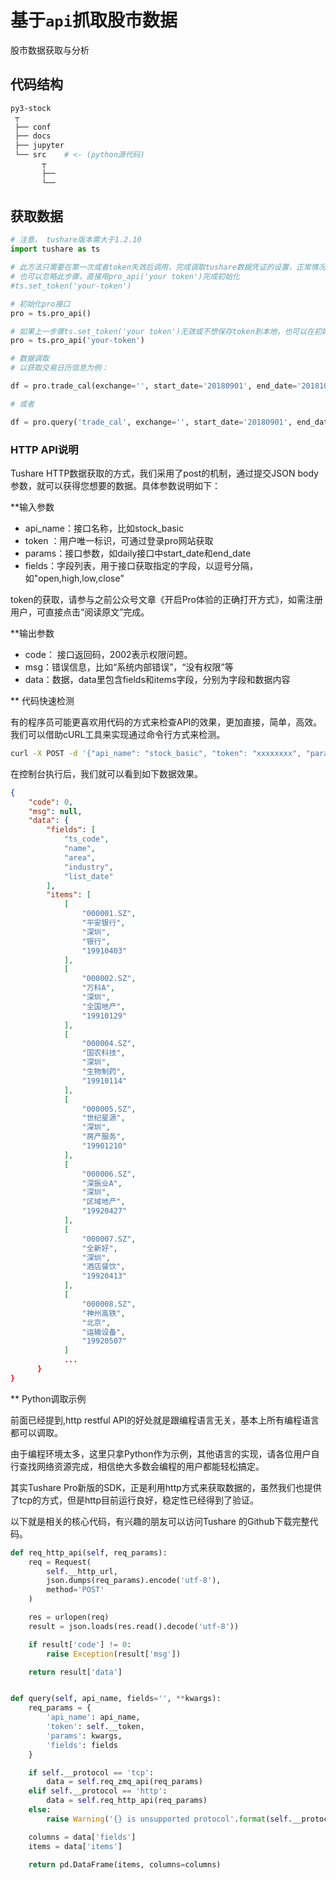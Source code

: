# 基于`api`抓取股市数据

股市数据获取与分析

## 代码结构

```bash
py3-stock
 ┬
 ├── conf
 ├── docs
 ├── jupyter
 └── src    # <- (python源代码)
       ┬
       ├── 
       └──
```

## 获取数据

```python
# 注意， tushare版本需大于1.2.10
import tushare as ts

# 此方法只需要在第一次或者token失效后调用，完成调取tushare数据凭证的设置，正常情况下不需要重复设置。
# 也可以忽略此步骤，直接用pro_api('your token')完成初始化
#ts.set_token('your-token')

# 初始化pro接口
pro = ts.pro_api()

# 如果上一步骤ts.set_token('your token')无效或不想保存token到本地，也可以在初始化接口里直接设置token
pro = ts.pro_api('your-token')

# 数据调取
# 以获取交易日历信息为例：

df = pro.trade_cal(exchange='', start_date='20180901', end_date='20181001', fields='exchange,cal_date,is_open,pretrade_date', is_open='0')

# 或者

df = pro.query('trade_cal', exchange='', start_date='20180901', end_date='20181001', fields='exchange,cal_date,is_open,pretrade_date', is_open='0')
```

### HTTP API说明

Tushare HTTP数据获取的方式，我们采用了post的机制，通过提交JSON body参数，就可以获得您想要的数据。具体参数说明如下：

**输入参数

- api_name：接口名称，比如stock_basic
- token ：用户唯一标识，可通过登录pro网站获取
- params：接口参数，如daily接口中start_date和end_date
- fields：字段列表，用于接口获取指定的字段，以逗号分隔，如"open,high,low,close"

token的获取，请参与之前公众号文章《开启Pro体验的正确打开方式》，如需注册用户，可直接点击“阅读原文”完成。

**输出参数

- code： 接口返回码，2002表示权限问题。
- msg：错误信息，比如“系统内部错误”，“没有权限”等
- data：数据，data里包含fields和items字段，分别为字段和数据内容

** 代码快速检测

有的程序员可能更喜欢用代码的方式来检查API的效果，更加直接，简单，高效。我们可以借助cURL工具来实现通过命令行方式来检测。

```bash
curl -X POST -d '{"api_name": "stock_basic", "token": "xxxxxxxx", "params": {"list_stauts":"L"}, "fields": "ts_code,name,area,industry,list_date"}' http://api.waditu.com
```

在控制台执行后，我们就可以看到如下数据效果。

```json
{
    "code": 0,
    "msg": null,
    "data": {
        "fields": [
            "ts_code",
            "name",
            "area",
            "industry",
            "list_date"
        ],
        "items": [
            [
                "000001.SZ",
                "平安银行",
                "深圳",
                "银行",
                "19910403"
            ],
            [
                "000002.SZ",
                "万科A",
                "深圳",
                "全国地产",
                "19910129"
            ],
            [
                "000004.SZ",
                "国农科技",
                "深圳",
                "生物制药",
                "19910114"
            ],
            [
                "000005.SZ",
                "世纪星源",
                "深圳",
                "房产服务",
                "19901210"
            ],
            [
                "000006.SZ",
                "深振业A",
                "深圳",
                "区域地产",
                "19920427"
            ],
            [
                "000007.SZ",
                "全新好",
                "深圳",
                "酒店餐饮",
                "19920413"
            ],
            [
                "000008.SZ",
                "神州高铁",
                "北京",
                "运输设备",
                "19920507"
            ]
            ...
      }
}
```

** Python调取示例

前面已经提到,http restful API的好处就是跟编程语言无关，基本上所有编程语言都可以调取。

由于编程环境太多，这里只拿Python作为示例，其他语言的实现，请各位用户自行查找网络资源完成，相信绝大多数会编程的用户都能轻松搞定。

其实Tushare Pro新版的SDK，正是利用http方式来获取数据的，虽然我们也提供了tcp的方式，但是http目前运行良好，稳定性已经得到了验证。

以下就是相关的核心代码，有兴趣的朋友可以访问Tushare 的Github下载完整代码。

```python
def req_http_api(self, req_params):
    req = Request(
        self.__http_url,
        json.dumps(req_params).encode('utf-8'),
        method='POST'
    )

    res = urlopen(req)
    result = json.loads(res.read().decode('utf-8'))

    if result['code'] != 0:
        raise Exception(result['msg'])

    return result['data']


def query(self, api_name, fields='', **kwargs):
    req_params = {
        'api_name': api_name,
        'token': self.__token,
        'params': kwargs,
        'fields': fields
    }

    if self.__protocol == 'tcp':
        data = self.req_zmq_api(req_params)
    elif self.__protocol == 'http':
        data = self.req_http_api(req_params)
    else:
        raise Warning('{} is unsupported protocol'.format(self.__protocol))

    columns = data['fields']
    items = data['items']

    return pd.DataFrame(items, columns=columns)
```
